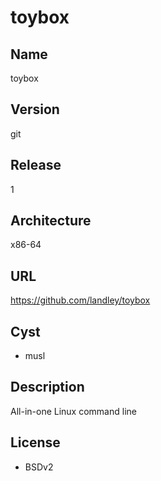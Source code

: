 # toybox

## Name
toybox

## Version
git

## Release
1

## Architecture
x86-64

## URL
https://github.com/landley/toybox

## Cyst
* musl

## Description
All-in-one Linux command line

## License
* BSDv2
